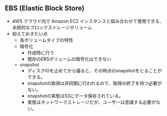 ## EBS (Elastic Block Store)
* AWS クラウド内で Amazon EC2 インスタンスと組み合わせて使用できる、永続的なブロックストレージボリューム
* 抑えておきたい点
  * 各ボリュームタイプの特性
  * 暗号化
    * 作成時に行う
    * 既存のEBSボリュームの暗号化はできない
  * snapshot
    * ディスクIOを止めてから撮ると、その時点のsnapshotをとることができる。
    * snapshotの取得は非同期に行われるので、取得の終了を待つ必要がない。
    * snapshotの実態はS3にデータ保存されている。
    * 実態はネットワークストレージだが、ユーザーは意識する必要がない。